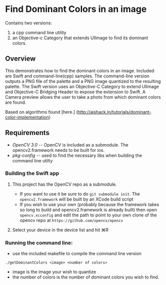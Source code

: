 # Find Dominant Colors in an image

Contains two versions:
1) a cpp command line utility
2) an Objective-c Category that extends UIImage to find its dominant colors.

## Overview

This demonstrates how to find the dominant colors in an image. Included are Swift and command-line(cpp) samples.  The command-line version outputs a PNG file of the palette and a PNG image quantized to the resulting palette.  The Swift version uses an Objective-C Category to extend UIImage and Objective-C Bridging Header to expose the extension to Swift.  A Camera preview allows the user to take a photo from which dominant colors are found.

Based on algorithms found [here.] (http://aishack.in/tutorials/dominant-color-implementation)


## Requirements

- *OpenCV 3.0* --  OpenCV is included as a submodule.  The opencv2.framework needs to be built for ios.
- *pkg-config*  -- used to find the necessary libs when building the command line utilty

### Building the Swift app

1. This project has the OpenCV repo as a submodule.
   - If you want to use it be sure to do `git submodule init`.
        The `opencv2.framework` will be built by an XCode build script
   - If you wish to use your own (probably because the framework takes so long to build and opencv2.framework is already built) then open `opencv.xcconfig` and edit the path to point to your own clone of the opencv repo at `https://github.com/opencv/opencv`

2. Select your device in the device list and hit ⌘R


### Running the command line:
- use the included makefile to compile the command line version

`./getDominantColors <image> <number of colors>`

- image is the image your wish to quantize
- the number of colors is the number of dominant colors you wish to find.
